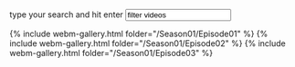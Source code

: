 type your search and hit enter <input type="text" name="filter" id="filter" value="filter videos" aria-label="filter videos">

{% include webm-gallery.html folder="/Season01/Episode01" %}
{% include webm-gallery.html folder="/Season01/Episode02" %}
{% include webm-gallery.html folder="/Season01/Episode03" %}

